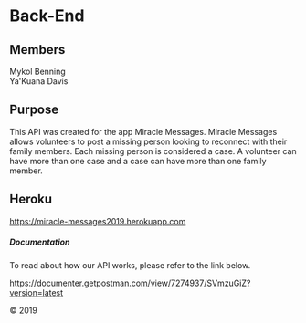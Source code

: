 # Back-End

## Members 

Mykol Benning  
Ya'Kuana Davis 

## Purpose 

This API was created for the app Miracle Messages. Miracle Messages allows volunteers to post a 
missing person looking to reconnect with their family members. Each missing person is considered a case. 
A volunteer can have more than one case and a case can have more than one family member. 

## Heroku 

https://miracle-messages2019.herokuapp.com

##### Documentation 

To read about how our API works, please refer to the link below. 

https://documenter.getpostman.com/view/7274937/SVmzuGiZ?version=latest 

© 2019

